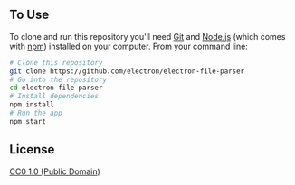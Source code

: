 ## To Use

To clone and run this repository you'll need [Git](https://git-scm.com) and [Node.js](https://nodejs.org/en/download/) (which comes with [npm](http://npmjs.com)) installed on your computer. From your command line:

```bash
# Clone this repository
git clone https://github.com/electron/electron-file-parser
# Go into the repository
cd electron-file-parser
# Install dependencies
npm install
# Run the app
npm start
```

## License

[CC0 1.0 (Public Domain)](LICENSE.md)
